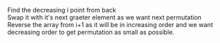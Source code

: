 Find the decreasing i point from back <br>
Swap it with it's next graeter element as we want next permutation <br>
Reverse the array from i+1 as it will be in increasing order and we want decreasing order to get permutation as small as possible.

